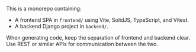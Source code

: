 <!-- Use this file to provide workspace-specific custom instructions to Copilot. For more details, visit https://code.visualstudio.com/docs/copilot/copilot-customization#_use-a-githubcopilotinstructionsmd-file -->

This is a monorepo containing:
- A frontend SPA in `frontend/` using Vite, SolidJS, TypeScript, and Vitest.
- A backend Django project in `backend/`.

When generating code, keep the separation of frontend and backend clear. Use REST or similar APIs for communication between the two.
